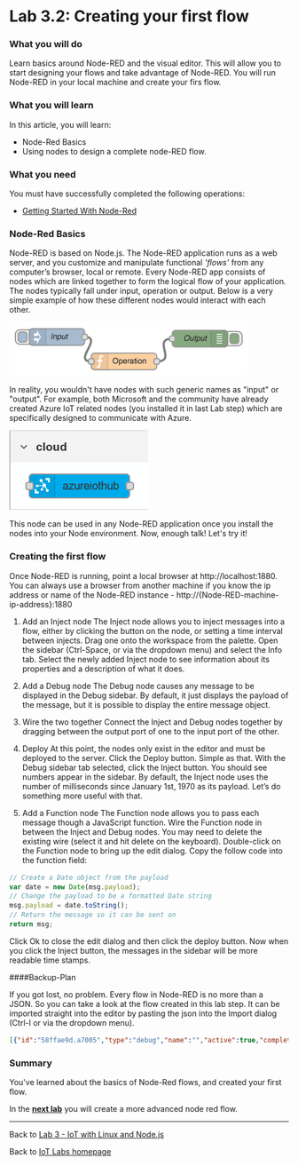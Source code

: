 # Lab 3.2: Creating your first flow

### What you will do
Learn basics around Node-RED and the visual editor. This will allow you to start designing your flows and take advantage of Node-RED. You will run Node-RED in your local machine and create your firs flow. 

### What you will learn
In this article, you will learn:
* Node-Red Basics
* Using nodes to design a complete node-RED flow.

### What you need
You must have successfully completed the following operations:

* [Getting Started With Node-Red](/content/lab-3-1-getting-started-with-node-red)

### Node-Red Basics

Node-RED is based on Node.js. The Node-RED application runs as a web server, and you customize and manipulate functional *'flows'* from any computer’s browser, local or remote. Every Node-RED app consists of nodes which are linked together to form the logical flow of your application. The nodes typically fall under input, operation or output.
Below is a very simple example of how these different nodes would interact with each other.

![Node-RED Basics](/images/lab3_node-red-basics.png)

In reality, you wouldn't have nodes with such generic names as "input" or "output". For example, both Microsoft and the community have already created Azure IoT related nodes (you installed it in last Lab step) which are specifically designed to communicate with Azure.

![Node-Red node for Azure IoT Hub](/images/lab3_node-red-basics-azure.png)

This node can be used in any Node-RED application once you install the nodes into your Node environment. Now, enough talk! Let's try it!

### Creating the first flow
Once Node-RED is running, point a local browser at http://localhost:1880. You can always use a browser from another machine if you know the ip address or name of the Node-RED instance - http://{Node-RED-machine-ip-address}:1880

1. Add an Inject node
 The Inject node allows you to inject messages into a flow, either by clicking the button on the node, or setting a time interval between injects.
 Drag one onto the workspace from the palette.
 Open the sidebar (Ctrl-Space, or via the dropdown menu) and select the Info tab.
 Select the newly added Inject node to see information about its properties and a description of what it does.

2. Add a Debug node
 The Debug node causes any message to be displayed in the Debug sidebar. By default, it just displays the payload of the message, but it is possible to display the entire message object.

3. Wire the two together
 Connect the Inject and Debug nodes together by dragging between the output port of one to the input port of the other.
 
4. Deploy
 At this point, the nodes only exist in the editor and must be deployed to the server.
 Click the Deploy button. Simple as that.
 With the Debug sidebar tab selected, click the Inject button. You should see numbers appear in the sidebar. By default, the Inject node uses the number of milliseconds since January 1st, 1970 as its payload. Let’s do something more useful with that.

5. Add a Function node
 The Function node allows you to pass each message though a JavaScript function.
 Wire the Function node in between the Inject and Debug nodes. You may need to delete the existing wire (select it and hit delete on the keyboard).
 Double-click on the Function node to bring up the edit dialog. Copy the follow code into the function field:

  ```javascript
  // Create a Date object from the payload
  var date = new Date(msg.payload);
  // Change the payload to be a formatted Date string
  msg.payload = date.toString();
  // Return the message so it can be sent on
  return msg;
  ```

 Click Ok to close the edit dialog and then click the deploy button.
 Now when you click the Inject button, the messages in the sidebar will be more readable time stamps.

####Backup-Plan

If you got lost, no problem. Every flow in Node-RED is no more than a JSON. So you can take a look at the flow created in this lab step. It can be imported straight into the editor by pasting the json into the Import dialog (Ctrl-I or via the dropdown menu).

 ```json
 [{"id":"58ffae9d.a7005","type":"debug","name":"","active":true,"complete":false,"x":640,"y":200,"wires":[]},{"id":"17626462.e89d9c","type":"inject","name":"","topic":"","payload":"","repeat":"","once":false,"x":240,"y":200,"wires":[["2921667d.d6de9a"]]},{"id":"2921667d.d6de9a","type":"function","name":"Format timestamp","func":"// Create a Date object from the payload\nvar date = new Date(msg.payload);\n// Change the payload to be a formatted Date string\nmsg.payload = date.toString();\n// Return the message so it can be sent on\nreturn msg;","outputs":1,"x":440,"y":200,"wires":[["58ffae9d.a7005"]]}]
  ```

### Summary
You've learned about the basics of Node-Red flows, and created your first flow.

In the **[next lab][nextlab]** you will create a more advanced node red flow.

---

Back to [Lab 3 - IoT with Linux and Node.js](/content/lab-3-linux-iot-node-red.md)

Back to [IoT Labs homepage](/readme.md)

[nextlab]: /content/lab-3-3-creating-creating-a-more-advanced-node-red-flow.md

